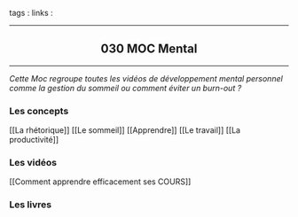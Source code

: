 tags : 
links :

****

<h2 style="text-align: center;"> 030 MOC Mental </h2>

****


*Cette Moc regroupe toutes les vidéos de développement mental personnel comme la gestion du sommeil ou comment éviter un burn-out ?*



### Les concepts
[[La rhétorique]]
[[Le sommeil]]
[[Apprendre]]
[[Le travail]]
[[La productivité]]

### Les vidéos

[[Comment apprendre efficacement ses COURS]]

### Les livres